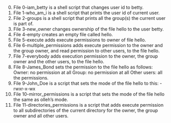 0. File 0-iam_betty is a shell script that changes user id to betty.
1. File 1-who_am_i is a shell script that prints the user id of current user.
2. File 2-groups is  a shell script that prints all the group(s) the current user is part of.
3. File 3-new_owner changes ownership of the file hello to the user betty.
4. File 4-empty creates an empty file called hello.
5. File 5-execute adds execute permissions to owner of file hello.
6. File 6-multiple_permissions adds execute permission to the owner and the group owner, and read permission to other users, to the file hello.
7. File 7-everybody  adds execution permission to the owner, the group owner and the other users, to the file hello.
8. File 8-James_Bond sets the permission to the file hello as follows:
Owner: no permission at all
Group: no permission at all
Other users: all the permissions.
9. File 9-John_Doe is a script that sets the mode of the file hello to this: -rwxr-x-wx 
10. File 10-mirror_permissions is  a script that sets the mode of the file hello the same as olleh’s mode.
11. File 11-directories_permissions is a script that adds execute permission to all subdirectories of the current directory for the owner, the group owner and all other users.
